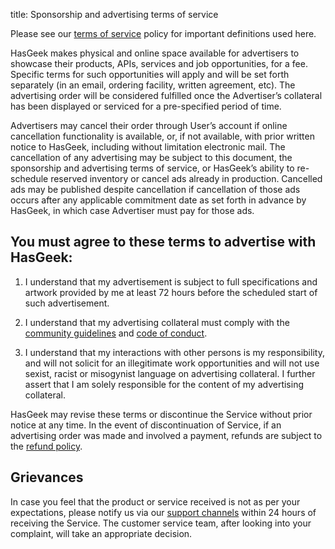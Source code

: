 title: Sponsorship and advertising terms of service

Please see our [terms of service](terms) policy for important definitions used here.

HasGeek makes physical and online space available for advertisers to showcase their products, APIs, services and job opportunities, for a fee. Specific terms for such opportunities will apply and will be set forth separately (in an email, ordering facility, written agreement, etc). The advertising order will be considered fulfilled once the Advertiser’s collateral has been displayed or serviced for a pre-specified period of time. 

Advertisers may cancel their order through User’s account if online cancellation functionality is available, or, if not available, with prior written notice to HasGeek, including without limitation electronic mail.  The cancellation of any advertising may be subject to this document, the sponsorship and advertising terms of service, or HasGeek’s ability to re-schedule reserved inventory or cancel ads already in production. Cancelled ads may be published despite cancellation if cancellation of those ads occurs after any applicable commitment date as set forth in advance by HasGeek, in which case Advertiser must pay for those ads.

## You must agree to these terms to advertise with HasGeek:

1. I understand that my advertisement is subject to full specifications and artwork provided by me at least 72 hours before the scheduled start of such advertisement.

2. I understand that my advertising collateral must comply with the [community guidelines](community) and [code of conduct](code).

3. I understand that my interactions with other persons is my responsibility, and will not solicit for an illegitimate work opportunities and will not use sexist, racist or misogynist language on advertising collateral. I further assert that I am solely responsible for the content of my advertising collateral.

HasGeek may revise these terms or discontinue the Service without prior notice at any time. In the event of discontinuation of Service, if an advertising order was made and involved a payment, refunds are subject to the [refund policy](refunds).

## Grievances

In case you feel that the product or service received is not as per your expectations, please notify us via our [support channels](/about/contact) within 24 hours of receiving the Service. The customer service team, after looking into your complaint, will take an appropriate decision.
